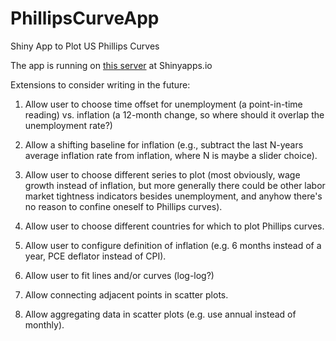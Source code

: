 # PhillipsCurveApp
Shiny App to Plot US Phillips Curves

The app is running on [this server](https://harless.shinyapps.io/PhillipsCurveApp/) at Shinyapps.io

Extensions to consider writing in the future:

1. Allow user to choose time offset for unemployment (a point-in-time reading) vs.
inflation (a 12-month change, so where should it overlap the unemployment rate?)

2. Allow a shifting baseline for inflation (e.g., subtract the last N-years average
inflation rate from inflation, where N is maybe a slider choice).

3. Allow user to choose different series to plot (most obviously, wage growth instead of
inflation, but more generally there could be other labor market tightness indicators
besides unemployment, and anyhow there's no reason to confine oneself to Phillips curves).

4. Allow user to choose different countries for which to plot Phillips curves.

5. Allow user to configure definition of inflation (e.g. 6 months instead of a year,
PCE deflator instead of CPI).

6. Allow user to fit lines and/or curves (log-log?)

7. Allow connecting adjacent points in scatter plots.

8. Allow aggregating data in scatter plots (e.g. use annual instead of monthly).
